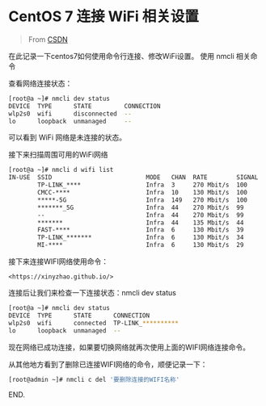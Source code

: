 # CentOS 7 连接 WiFi 相关设置

> From [CSDN](https://blog.csdn.net/GOODter/article/details/141994579)

在此记录一下centos7如何使用命令行连接、修改WiFi设置。
使用 nmcli 相关命令

查看网络连接状态：

```bash
[root@a ~]# nmcli dev status
DEVICE  TYPE      STATE         CONNECTION 
wlp2s0  wifi      disconnected  --   
lo      loopback  unmanaged     --         
```

可以看到 WiFi 网络是未连接的状态。

接下来扫描周围可用的WiFi网络

```bash
[root@a ~]# nmcli d wifi list
IN-USE  SSID                          MODE   CHAN  RATE        SIGNAL  BARS  SECURITY  
        TP-LINK_****                  Infra  3     270 Mbit/s  100     ▂▄▆█  WPA2      
        CMCC-****                     Infra  10    130 Mbit/s  100     ▂▄▆█  WPA1 WPA2 
        *****-5G                      Infra  149   270 Mbit/s  100     ▂▄▆█  WPA1 WPA2 
        *******_5G                    Infra  44    270 Mbit/s  99      ▂▄▆█  WPA2      
        --                            Infra  44    270 Mbit/s  99      ▂▄▆█  WPA2      
        *******                       Infra  44    135 Mbit/s  44      ▂▄__  WPA2      
        FAST-****                     Infra  6     130 Mbit/s  39      ▂▄__  WPA2      
        TP-LINK_*******               Infra  6     130 Mbit/s  34      ▂▄__  WPA2      
        MI-****                       Infra  6     130 Mbit/s  29      ▂___  WPA2      
```

接下来连接WIFI网络使用命令：

```text
<https://xinyzhao.github.io/>
```

连接后让我们来检查一下连接状态：nmcli dev status

```bash
[root@a ~]# nmcli dev status
DEVICE  TYPE      STATE      CONNECTION 
wlp2s0  wifi      connected  TP-LINK_**********   
lo      loopback  unmanaged  --         
```

现在网络已成功连接，如果要切换网络就再次使用上面的WIFI网络连接命令。

从其他地方看到了删除已连接WIFI网络的命令，顺便记录一下：

```bash
[root@admin ~]# nmcli c del '要删除连接的WIFI名称'
```

END.
